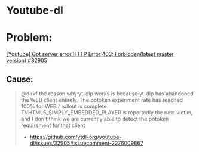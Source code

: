 # Youtube-dl
# Problem:
[[Youtube] Got server error HTTP Error 403: Forbidden(latest master version) #32905](https://github.com/ytdl-org/youtube-dl/issues/32905)

## Cause:
>@dirkf the reason why yt-dlp works is because yt-dlp has abandoned the WEB client entirely. The potoken experiment rate has reached 100% for WEB / rollout is complete. TVHTML5_SIMPLY_EMBEDDED_PLAYER is reportedly the next victim, and I don't think we are currently able to detect the potoken requirement for that client
>- https://github.com/ytdl-org/youtube-dl/issues/32905#issuecomment-2276009867

